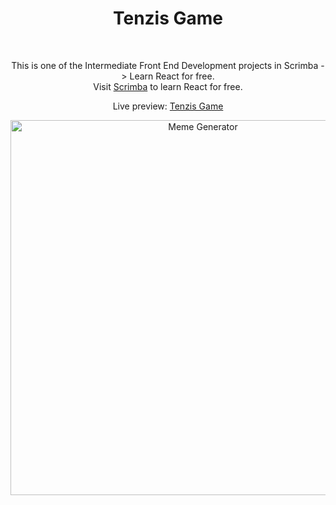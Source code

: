 <h1 align="center">Tenzis Game</h1><br>
<p align="center">This is one of the Intermediate Front End Development projects in Scrimba -> Learn React for free.<br>
Visit <a href="https://scrimba.com/learn/learnreact">Scrimba</a> to learn React for free.<br>

<p align="center">Live preview: <a href="#">Tenzis Game</a><br></p>

<p align="center">
<img src="#" width="600" alt="Meme Generator">
</p>
